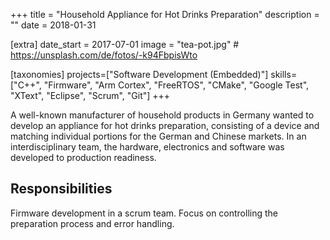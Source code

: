 +++
title = "Household Appliance for Hot Drinks Preparation"
description = ""
date = 2018-01-31

[extra]
date_start = 2017-07-01
image = "tea-pot.jpg" # https://unsplash.com/de/fotos/-k94FbpisWto

[taxonomies]
projects=["Software Development (Embedded)"]
skills=["C++", "Firmware", "Arm Cortex", "FreeRTOS", "CMake", "Google Test", "XText", "Eclipse", "Scrum", "Git"]
+++

A well-known manufacturer of household products in Germany wanted
to develop an appliance for hot drinks preparation, consisting of a
device and matching individual portions for the German and Chinese
markets. In an interdisciplinary team, the hardware, electronics and
software was developed to production readiness.

## Responsibilities

Firmware development in a scrum team. Focus on controlling the preparation process and error handling.

